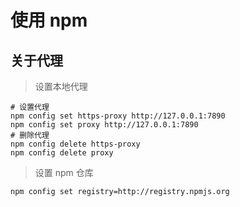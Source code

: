 # 使用 npm

## 关于代理

> 设置本地代理

```shell
# 设置代理
npm config set https-proxy http://127.0.0.1:7890
npm config set proxy http://127.0.0.1:7890
# 删除代理
npm config delete https-proxy
npm config delete proxy
```

>设置 npm 仓库

```shell
npm config set registry=http://registry.npmjs.org
```
